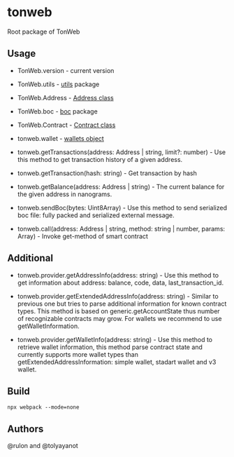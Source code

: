 # tonweb

Root package of TonWeb

## Usage

* TonWeb.version - current version

* TonWeb.utils - [utils](https://github.com/toncenter/tonweb/packages/tonweb-utils) package

* TonWeb.Address - [Address class](https://github.com/toncenter/tonweb/packages/tonweb-utils)

* TonWeb.boc - [boc](https://github.com/toncenter/tonweb/packages/tonweb-boc) package

* TonWeb.Contract - [Contract class](https://github.com/toncenter/tonweb/packages/tonweb-contract)

* tonweb.wallet - [wallets object](https://github.com/toncenter/tonweb/packages/tonweb-contract-wallet)

* tonweb.getTransactions(address: Address | string, limit?: number) - Use this method to get transaction history of a given address.

* tonweb.getTransaction(hash: string) - Get transaction by hash

* tonweb.getBalance(address: Address | string) - The current balance for the given address in nanograms.

* tonweb.sendBoc(bytes: Uint8Array) - Use this method to send serialized boc file: fully packed and serialized external message.

* tonweb.call(address: Address | string, method: string | number, params: Array) - Invoke get-method of smart contract

## Additional

* tonweb.provider.getAddressInfo(address: string) - Use this method to get information about address: balance, code, data, last_transaction_id.

* tonweb.provider.getExtendedAddressInfo(address: string) - Similar to previous one but tries to parse additional information for known contract types. This method is based on generic.getAccountState thus number of recognizable contracts may grow. For wallets we recommend to use getWalletInformation.

* tonweb.provider.getWalletInfo(address: string) - Use this method to retrieve wallet information, this method parse contract state and currently supports more wallet types than getExtendedAddressInformation: simple wallet, stadart wallet and v3 wallet.

## Build

```
npx webpack --mode=none
```

## Authors

@rulon and @tolyayanot
